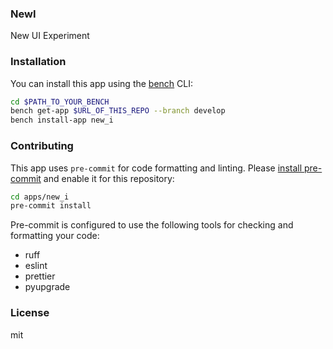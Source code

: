 ### NewI

New UI Experiment

### Installation

You can install this app using the [bench](https://github.com/frappe/bench) CLI:

```bash
cd $PATH_TO_YOUR_BENCH
bench get-app $URL_OF_THIS_REPO --branch develop
bench install-app new_i
```

### Contributing

This app uses `pre-commit` for code formatting and linting. Please [install pre-commit](https://pre-commit.com/#installation) and enable it for this repository:

```bash
cd apps/new_i
pre-commit install
```

Pre-commit is configured to use the following tools for checking and formatting your code:

- ruff
- eslint
- prettier
- pyupgrade

### License

mit
